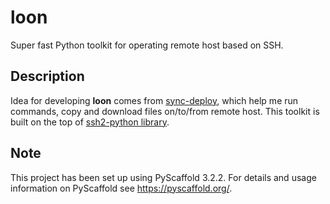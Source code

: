 # loon

Super fast Python toolkit for operating remote host based on SSH.

## Description

Idea for developing **loon** comes from [sync-deploy](https://github.com/ShixiangWang/sync-deploy), which help me run commands, copy and download files on/to/from remote host. This toolkit is built on the top of [ssh2-python library](https://github.com/ParallelSSH/ssh2-python).

## Note

This project has been set up using PyScaffold 3.2.2. For details and usage
information on PyScaffold see https://pyscaffold.org/.
